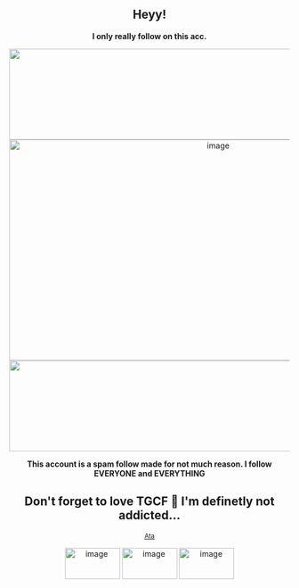 <div align="center">

## Heyy!

**I only really follow on this acc.**

<img width="2048" height="163" alt="image" src="https://github.com/user-attachments/assets/1334d2cd-63e5-4b8c-8341-6215b0c17fc8" />

<img width="735" height="396" alt="image" src="https://github.com/user-attachments/assets/2f65b188-94e6-4f60-a0e6-7615da748df7" />

<img width="2048" height="163" alt="image" src="https://github.com/user-attachments/assets/5864e0a8-d47c-40dc-b1c0-9711f7ba51cc" />

**This account is a spam follow made for not much reason. I follow EVERYONE and EVERYTHING**

## Don't forget to love TGCF 🤑 I'm definetly not addicted...

<sub> [Ata](https://chickenbootyweezer.atabook.org/) 

<img width="99" height="56" alt="image" src="https://github.com/user-attachments/assets/8c67300f-f84b-47aa-897d-67f66e5d8da2" />
<img width="99" height="56" alt="image" src="https://github.com/user-attachments/assets/5528d701-46a4-4b1f-b7eb-024798a86105" />
<img width="99" height="56" alt="image" src="https://github.com/user-attachments/assets/8fd0c20f-2064-4073-bd2b-30a7a3f61c87" />
<!--
**Xielian-3000/Xielian-3000** is a ✨ _special_ ✨ repository because its `README.md` (this file) appears on your GitHub profile.

Here are some ideas to get you started:

- 🔭 I’m currently working on ...
- 🌱 I’m currently learning ...
- 👯 I’m looking to collaborate on ...
- 🤔 I’m looking for help with ...
- 💬 Ask me about ...
- 📫 How to reach me: ...
- 😄 Pronouns: ...
- ⚡ Fun fact: ...
-->
